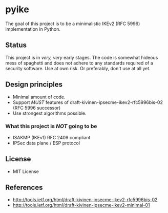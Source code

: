pyike
=====

The goal of this project is to be a minimalistic IKEv2 (RFC 5996) implementation in Python.

## Status
This project is in *very, very* early stages. The code is somewhat hideous mess of spaghetti and does not
adhere to any standards required of a security software. Use at own risk. Or preferably, don't use at all yet.

## Design principles
- Minimal amount of code.
- Support *MUST* features of draft-kivinen-ipsecme-ikev2-rfc5996bis-02 (RFC 5996
  successor)
- Use strongest algorithms possible.

### What this project is *NOT* going to be
- ISAKMP (IKEv1) RFC 2409 compliant
- IPSec data plane / ESP protocol

## License
* MIT License

## References
* http://tools.ietf.org/html/draft-kivinen-ipsecme-ikev2-rfc5996bis-02
* http://tools.ietf.org/html/draft-kivinen-ipsecme-ikev2-minimal-01
